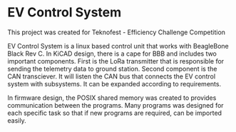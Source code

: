 # EV Control System

This project was created for Teknofest - Efficiency Challenge Competition

EV Control System is a linux based control unit that works with BeagleBone
Black Rev C. In KiCAD design, there is a cape for BBB and includes two
important components. First is the LoRa transmitter that is responsible 
for sending the telemetry data to ground station. Second component is the
CAN transciever. It will listen the CAN bus that connects the EV control 
system with subsystems. It can be expanded according to requirements. 

In firmware design, the POSIX shared memory was created to provides 
communication between the programs. Many programs was designed for each
specific task so that if new programs are required, can be imported
easily.